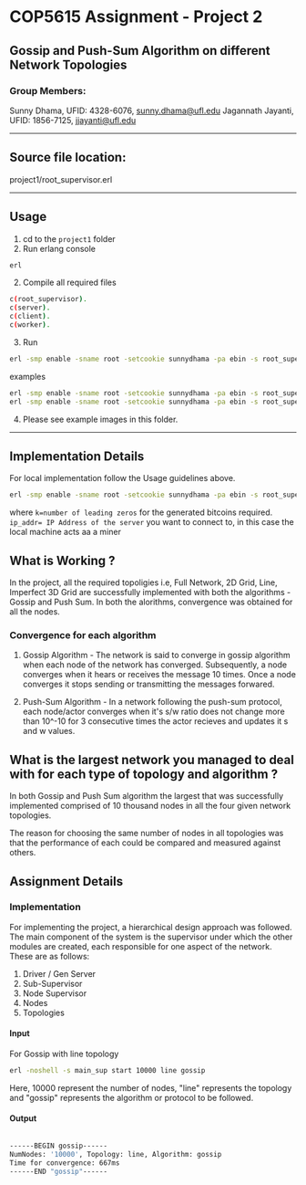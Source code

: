 # COP5615 Assignment - Project 2

## Gossip and Push-Sum Algorithm on different Network Topologies

### Group Members: 

Sunny Dhama, UFID: 4328-6076, sunny.dhama@ufl.edu
Jagannath Jayanti, UFID: 1856-7125, jjayanti@ufl.edu

---

## Source file location:

project1/root_supervisor.erl

---

## Usage

1.  cd to the `project1` folder
2.  Run erlang console

```bash
erl
```

2.  Compile all required files

```bash
c(root_supervisor).
c(server).
c(client).
c(worker).
```

3.  Run

```bash
erl -smp enable -sname root -setcookie sunnydhama -pa ebin -s root_supervisor main [k | ip_addr]
```

examples

```bash
erl -smp enable -sname root -setcookie sunnydhama -pa ebin -s root_supervisor main 10.20.52.41
erl -smp enable -sname root -setcookie sunnydhama -pa ebin -s root_supervisor main 6
```

4. Please see example images in this folder.

---

## Implementation Details

For local implementation follow the Usage guidelines above.

```bash
erl -smp enable -sname root -setcookie sunnydhama -pa ebin -s root_supervisor main [k | ip_addr]
```

where `k=number of leading zeros` for the generated bitcoins required.  
`ip_addr= IP Address of the server` you want to connect to, in this case the local machine acts aa a miner

## What is Working ?

In the project, all the required topoligies i.e, Full Network, 2D Grid, Line, Imperfect 3D Grid are successfully implemented with both the algorithms - Gossip and Push Sum. In both the alorithms, convergence was obtained for all the nodes. 

### Convergence for each algorithm

1. Gossip Algorithm - The network is said to converge in gossip algorithm when each node of the network has converged. Subsequently, a node converges when it hears or receives the message 10 times. Once a node converges it stops sending or transmitting the messages forwared. 

2. Push-Sum Algorithm - In a network following the push-sum protocol, each node/actor converges when it's s/w ratio does not change more than 10^-10 for 3 consecutive times the actor recieves and updates it s and w values.


## What is the largest network you managed to deal with for each type of topology and algorithm ?

In both Gossip and Push Sum algorithm the largest that was successfully implemented comprised of 10 thousand nodes in all the four given network topologies. 

The reason for choosing the same number of nodes in all topologies was that the performance of each could be compared and measured against others.



## Assignment Details

### Implementation

For implementing the project, a hierarchical design approach was followed. The main component of the system is the supervisor under which the other modules are created, each responsible for one aspect of the network. These are as follows:

1. Driver / Gen Server
2. Sub-Supervisor
3. Node Supervisor
4. Nodes
5. Topologies


#### Input

For Gossip with line topology

```bash
erl -noshell -s main_sup start 10000 line gossip
```

Here, 10000 represent the number of nodes, "line" represents the topology and "gossip" represents the algorithm or protocol to be followed.

#### Output

```bash

------BEGIN gossip------
NumNodes: '10000', Topology: line, Algorithm: gossip
Time for convergence: 667ms 
------END "gossip"------

```






